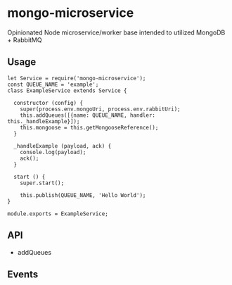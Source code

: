 # mongo-microservice
Opinionated Node microservice/worker base intended to utilized MongoDB + RabbitMQ

## Usage
```
let Service = require('mongo-microservice');
const QUEUE_NAME = 'example';
class ExampleService extends Service {

  constructor (config) {
    super(process.env.mongoUri, process.env.rabbitUri);
    this.addQueues([{name: QUEUE_NAME, handler: this._handleExample}]);
    this.mongoose = this.getMongooseReference();
  }

  _handleExample (payload, ack) {
    console.log(payload);
    ack();
  }

  start () {
    super.start();

    this.publish(QUEUE_NAME, 'Hello World');
}

module.exports = ExampleService;

```

## API
* addQueues

## Events



